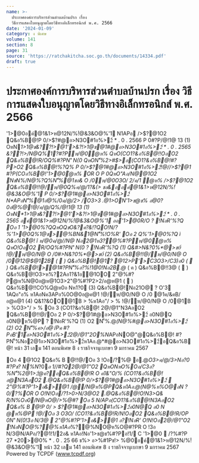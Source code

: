 ```yaml
---
name: >-
  ประกาศองค์การบริหารส่วนตำบลบ้านปรก เรื่อง
  วิธีการแสดงใบอนุญาตโดยวิธีทางอิเล็กทรอนิกส์ พ.ศ. 2566
date: '2024-01-09'
category: ง พิเศษ
volume: 141
section: 8
page: 31
source: 'https://ratchakitcha.soc.go.th/documents/14334.pdf'
draft: true
---
```


# ประกาศองค์การบริหารส่วนตำบลบ้านปรก เรื่อง วิธีการแสดงใบอนุญาตโดยวิธีทางอิเล็กทรอนิกส์ พ.ศ. 2566

'1>@0อค์@1&1>ห@12N/%!ํ@&3&O@%'1 N1APอ />$?@1O2 Q&อ%B@!P 0/>$?#@อ>N3O#1อ%>2์ * . 0 . 2566 P 0#?P/@!1@ 13 (1) OหN*1>1@ช&??!>@1'>&?!>1@ช@1#@อ>N3O#1อ%>2์ * . 0 . 2565 &??!>/N@Q%1?#?Pห/@0ํ@ห% QหO(CO1?&อ%B@!!OอO2 Q&อ%B@!R/OQ%#?PN'ิ N(0 QหON'็%2>#$>อ(CO1?&อ%B@!#?P>O2 Q&อ%B@!%?Q% P 0/>$?@1#@อ>N3O#1อ%>2์!@//>$?@1 #?P(COอ%B@!'1>@0ํ@ห% OR O P 0QหO"Aอ/N@@1O2 NชN%/N@%?Q%N'็%@1ชอ& O /0ห/@0O3O/ 2/ค/1 ํ@ห% />$?@1O2 Q&อ%B@!!@/ห/@0Q%ค/@/1?&(> ชอ&ออค์@1&1>ห@12N/%!ํ@&3&O@%'1 P 0/>$?@1#@อ>N3O#1อ%>2์ N*APอN'็%@1อํ@%/0ค/@/2> /O3>3 .@1>ON'1>ช@ช% อ@0?0อํ@%@!@/ค/@/Q%/@!1@ 13 (1) OหN*1>1@ช&??!>@1'>&?!>1@ช@1#@อ>N3O#1อ%>2์ * . 0 . 2565 อค์@1&1>ห@12N/%!ํ@&3&O@%'1 ออ'1>@0R/O ? !NอR'%?Q Oอ 1 '1>@0%?QQหOQชO&?ค?&!?QO!N/?%'1>@0Q%1@ช>@%BN&1@N'็%!O%R' Oอ 2 Q%'1>@0%?Q ì Q&อ%B@! î ห/@0ค/@//N@ Nอ2@1ห3?@%#?Pห/@0ํ@ห% QหO!OอO2 R/OQ%#?PN'ิ N(0 ? !NอR'%?Q (1) Q&#>N&?0%*@>ช0์ !@/ห/@0/N@ O /0#>N&?0%*@>ช0์ (2) Q&อ%B@!!@/ห/@0/N@ O /0@12@$@12B (  ) Q&อ%B@!@1? @12>P'>C3O3>/C3)อ0 (  ) Q&อ%B@!>@1#?PN'็%อ?%!1@0!Nอ2B.@* ( ค ) Q&อ%B@!!3@ (  ) Q&อ%B@!O3>ห%?2Aอ1?&1อ@1OO 2"@%#?Pํ@ห%N@0อ@ห@1O3>2"@%#?P2>2/อ@ห@1 (  ) Q&อ%B@!!CO%Qํ@ห0อ Nห1?0 (3) Q&อ%B@!Nอ21O@ ? O'3 1AQอ"อ% ห1AอNค3APอ%0O@0อ@ค@1 !@/ห/@0/N@ O /0 @1ค/&คB/อ@ค@1 (4) Q&1?&OO@1B > %ห1Aอ"/ > % !@/ห/@0/N@ O /0@1B > %O3>"/ > % Oอ 3 (CO1?&อ%B@! 2@/@1"N3AอO2 Q&อ%B@!!@/Oอ 2 P 0/>$?@1#@อ>N3O#1อ%>2์ อ0N@Q อ0N@ห%@P ? !NอR'%?Q (1) O2 N'็%.@*(N@%#@อ>N3O#1อ%>2์ (2) O2 N'็%ค>/อ@1์Pค #?PอB'1์อ>N3O#1อ%>2์2@/@1"2O%N*APอNO@"@Q&อ%B@! #?PN'็%Nอ2@1อ>N3O#1อ%>2์ห1Aอ.@*#@อ>N3O#1อ%>2์อQ&อ%B@! หน้า 31 เลม 141 ตอนพิเศษ 8 ง ราชกิจจานุเบกษา 9 มกราคม 2567

Oอ 4 @1O2 Q&อ% B @!!@/Oอ 3 !Oอ/?%@ อ.@*O3>ค/@/3>Nอ?0 #?Pช? N%N*?0*อ 1//#?Q2@/@1"O2 QหONหO%Oอ/C3อ?%N'็%2@1>2ํ@ค?อQ&อ%B@!R O ค1&"O/% (CO1?&อ%B@! อ@N3AอO2 .@*Q&อ%B@!P 0/>$?@1#@อ>N3O#1อ%>2์  2"@%#?P'1>อ&>@1 /@/N@ห%@PQ&ห1Aอ.@*(N@%ห%O@อN ? 0/?%OR O O!N!Oอ/?1>0>N/3@O2 .@*Q&อ%B@!O!N3>Q& R/N%Oอ0/N@หO@/>%@#? Oอ 5 N/APอ(CO1?&อ%B@!N3AอO2 Q&อ% B @!P 0/ > $?@1#@อ>N3O#1อ%>2์อ0N@Q อ0 N @ห%@P !@/Oอ 3 O3O/ (CO1?&อ%B@!R/N!OอO2 Q&อ%B@!R/OP 0N'ิ N(0!3อ N/3@  2"@%#?P'1>อ&>@1 อ?!NอR' O!N!Oอ2@/@1"O2 !NอNO@*%?@%ห1Aอ*%?@%NO@ห%O@#?PR O !3อ N/3@N/APอ/?@1!1/2อ& ห1Aอ!Nอ'1>ช@ช%#?Pอ!1/ C '1>@0  /?%#?P 27 *20>@0% * . 0 . 25 66 ช%> อ>%#1Pช!> %@0อค์@1&1>ห@12N/%!ํ@&3&O@%'1 หน้า 32 เลม 141 ตอนพิเศษ 8 ง ราชกิจจานุเบกษา 9 มกราคม 2567 Powered by TCPDF (www.tcpdf.org)
